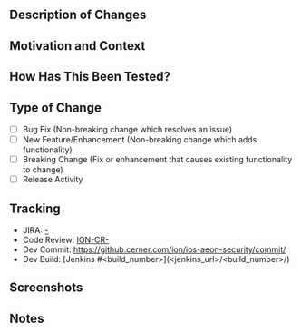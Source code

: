 ## Description of Changes
<!--Describe (in detail) the changes in the pull request here.-->

## Motivation and Context
<!--Why is this change required? What problem does it solve? What does this add?-->

## How Has This Been Tested?
<!--Describe in detail how these changes have been tested (include environment/devices).-->

## Type of Change
<!--Put an 'x' in all of the boxes that apply.-->
- [ ] Bug Fix (Non-breaking change which resolves an issue)
- [ ] New Feature/Enhancement (Non-breaking change which adds functionality)
- [ ] Breaking Change (Fix or enhancement that causes existing functionality to change)
- [ ] Release Activity

## Tracking
<!--Complete the following for IP process.-->
- JIRA: [<queue>-<number>](https://jira2.cerner.com/browse/<queue>-<number>)
- Code Review: [ION-CR-<number>](http://crucible01.cerner.com/cru/ION-CR-<number>)
- Dev Commit: https://github.cerner.com/ion/ios-aeon-security/commit/<sha>
- Dev Build: [Jenkins #<build_number>](<jenkins_url>/<build_number>/)

## Screenshots
<!--Screenshots go here (if appropriate).-->
<!--See https://help.github.com/articles/file-attachments-on-issues-and-pull-requests/ -->

## Notes
<!--Notes or general discussion goes here.-->
